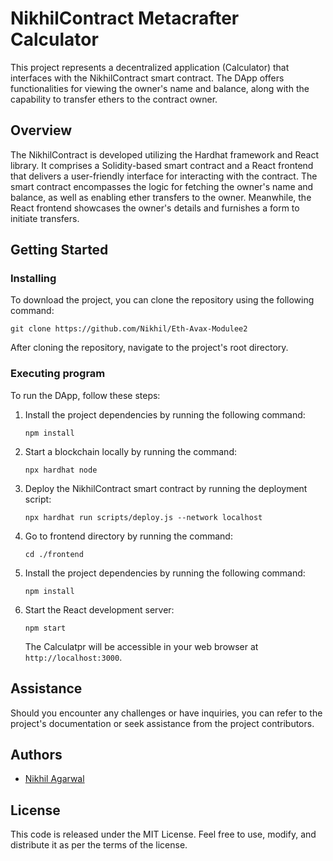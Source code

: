 # NikhilContract Metacrafter Calculator

This project represents a decentralized application (Calculator) that interfaces with the NikhilContract smart contract. The DApp offers functionalities for viewing the owner's name and balance, along with the capability to transfer ethers to the contract owner.

## Overview

The NikhilContract is developed utilizing the Hardhat framework and React library. It comprises a Solidity-based smart contract and a React frontend that delivers a user-friendly interface for interacting with the contract. The smart contract encompasses the logic for fetching the owner's name and balance, as well as enabling ether transfers to the owner. Meanwhile, the React frontend showcases the owner's details and furnishes a form to initiate transfers.

## Getting Started

### Installing

To download the project, you can clone the repository using the following command:

```
git clone https://github.com/Nikhil/Eth-Avax-Modulee2
```

After cloning the repository, navigate to the project's root directory.

### Executing program

To run the DApp, follow these steps:

1. Install the project dependencies by running the following command:

   ```
   npm install
   ```
2. Start a blockchain locally by running the command: 
   ```
   npx hardhat node
   ```

3. Deploy the NikhilContract smart contract by running the deployment script:

   ```
   npx hardhat run scripts/deploy.js --network localhost
   ```
4. Go to frontend directory by running the command:

   ```
   cd ./frontend
   ```
5. Install the project dependencies by running the following command:

   ```
   npm install
   ```
6. Start the React development server:

   ```
   npm start
   ```

   The Calculatpr will be accessible in your web browser at `http://localhost:3000`.

   

## Assistance

Should you encounter any challenges or have inquiries, you can refer to the project's documentation or seek assistance from the project contributors.

## Authors

- [Nikhil Agarwal](https://github.com/Nikhila181019)

## License

This code is released under the MIT License. Feel free to use, modify, and distribute it as per the terms of the license.

